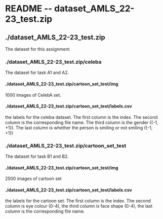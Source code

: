 # README -- dataset_AMLS_22-23_test.zip

## ./dataset_AMLS_22-23_test.zip

The dataset for this assignment

### ./dataset_AMLS_22-23_test.zip/celeba

The dataset for task A1 and A2.

#### ./dataset_AMLS_22-23_test.zip/cartoon_set_test/img

1000 images of CelebA set.

#### ./dataset_AMLS_22-23_test.zip/cartoon_set_test/labels.csv

the labels for the celeba dataset. The first column is the index. The second column is the corresponding file name. The third column is the gender ({-1, +1}). The last column is whether the person is smiling or not smiling ({-1, +1})

### ./dataset_AMLS_22-23_test.zip/cartoon_set_test

The dataset for task B1 and B2.

#### ./dataset_AMLS_22-23_test.zip/cartoon_set_test/img

2500 images of cartoon set

#### ./dataset_AMLS_22-23_test.zip/cartoon_set_test/labels.csv

the labels for the cartoon set. The first column is the index. The second column is eye colour (0-4), the third column is face shape (0-4), the last column is the corresponding file name.